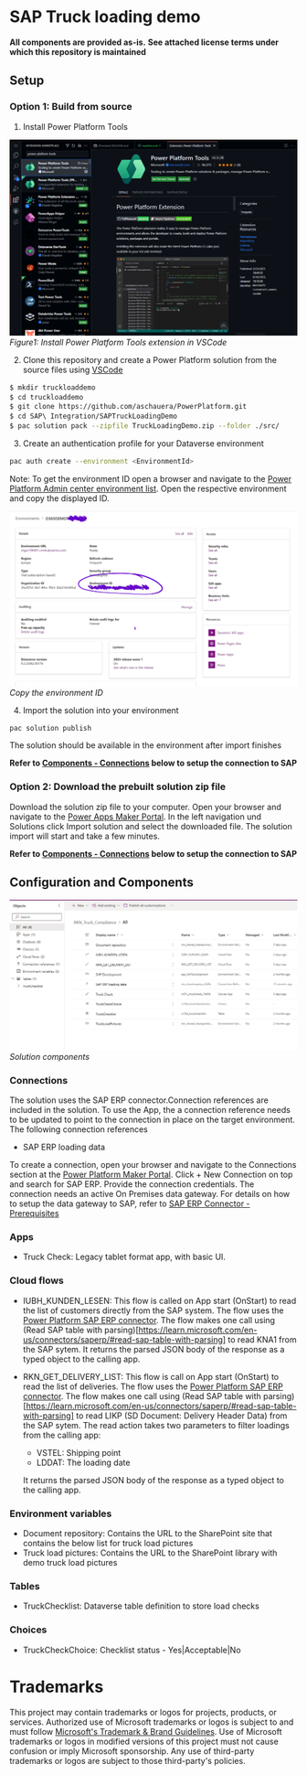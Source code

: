 # SAP Truck loading demo

**All components are provided as-is.**
**See attached license terms under which this repository is maintained**

## Setup

### Option 1: Build from source


1. Install Power Platform Tools

![Install Power Platform Tools in VSCode](./img/1_InstallPowerPlatformToolsVSCode.png)
*Figure1: Install Power Platform Tools extension in VSCode*


2. Clone this repository and create a Power Platform solution from the source files using [VSCode](https://code.visualstudio.com)

```bash
$ mkdir truckloaddemo
$ cd truckloaddemo
$ git clone https://github.com/aschauera/PowerPlatform.git
$ cd SAP\ Integration/SAPTruckLoadingDemo
$ pac solution pack --zipfile TruckLoadingDemo.zip --folder ./src/
```

3. Create an authentication profile for your Dataverse environment
```bash
pac auth create --environment <EnvironmentId>
```
Note: To get the environment ID open a browser and navigate to the [Power Platform Admin center environment list](https://admin.powerplatform.microsoft.com/environments). Open the respective environment and copy the displayed ID.

![Copy environment ID](./img/2_CopyEnvironmentID.png)
*Copy the environment ID*

4. Import the solution into your environment
```bash
pac solution publish
```
The solution should be available in the environment after import finishes

**Refer to [Components - Connections](#connections) below to setup the connection to SAP**

### Option 2: Download the prebuilt solution zip file

Download the solution zip file to your computer. Open your browser and navigate to the [Power Apps Maker Portal](https://make.powerapps.com). In the left navigation und Solutions click Import solution and select the downloaded file.
The solution import will start and take a few minutes.

**Refer to [Components - Connections](#connections) below to setup the connection to SAP**

## Configuration and Components

![Soltiion components](./img/3_SolutionContents.png)
*Solution components*

### Connections

The solution uses the SAP ERP connector.Connection references are included in the solution. 
To use the App, the a connection reference needs to be updated to point to the connection in place on the target environment.
The following connection references
- SAP ERP loading data

To create a connection, open your browser and navigate to the Connections section at the [Power Platform Maker Portal](https://make.powerapps.com).
Click + New Connection on top and search for SAP ERP. Provide the connection credentials. The connection needs an active On Premises data gateway. For details on how to setup the data gateway to SAP, refer to [SAP ERP Connector - Prerequisites](https://learn.microsoft.com/en-us/connectors/saperp/#pre-requisites)

### Apps
- Truck Check: Legacy tablet format app, with basic UI.

### Cloud flows

- IUBH_KUNDEN_LESEN: This flow is called on App start (OnStart) to read the list of customers directly from the SAP system.
The flow uses the [Power Platform SAP ERP connector](https://learn.microsoft.com/en-us/connectors/saperp/). The flow makes one call using (Read SAP table with parsing)[https://learn.microsoft.com/en-us/connectors/saperp/#read-sap-table-with-parsing] to read KNA1 from the SAP sytem. It returns the parsed JSON body of the response as a typed object to the calling app.

- RKN_GET_DELIVERY_LIST: This flow is call on App start (OnStart) to read the list of deliveries. 
The flow uses the [Power Platform SAP ERP connector](https://learn.microsoft.com/en-us/connectors/saperp/). The flow makes one call using (Read SAP table with parsing)[https://learn.microsoft.com/en-us/connectors/saperp/#read-sap-table-with-parsing] to read LIKP (SD Document: Delivery Header Data) from the SAP sytem. The read action takes two parameters to filter loadings from the calling app:
    - VSTEL: Shipping point
    - LDDAT: The loading date

    It returns the parsed JSON body of the response as a typed object to the calling app.

### Environment variables

- Document repository: Contains the URL to the SharePoint site that contains the below list for truck load pictures 
- Truck load pictures: Contains the URL to the SharePoint library with demo truck load pictures

### Tables
- TruckChecklist: Dataverse table definition to store load checks

### Choices
- TruckCheckChoice: Checklist status - Yes|Acceptable|No

# Trademarks
This project may contain trademarks or logos for projects, products, or services. Authorized use of Microsoft trademarks or logos is subject to and must follow [Microsoft's Trademark & Brand Guidelines](https://www.microsoft.com/en-us/legal/intellectualproperty/trademarks/usage/general). Use of Microsoft trademarks or logos in modified versions of this project must not cause confusion or imply Microsoft sponsorship. Any use of third-party trademarks or logos are subject to those third-party's policies.